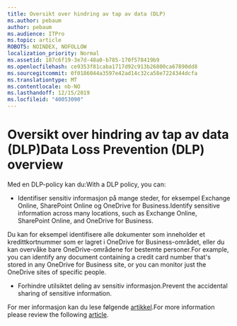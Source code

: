 ```yaml
---
title: Oversikt over hindring av tap av data (DLP)
ms.author: pebaum
author: pebaum
ms.audience: ITPro
ms.topic: article
ROBOTS: NOINDEX, NOFOLLOW
localization_priority: Normal
ms.assetid: 187c6f19-3e7d-48a0-b785-170f578419b9
ms.openlocfilehash: ce9353f81caba1717d92c913b26800ca67890dd8
ms.sourcegitcommit: 0f0186044a3597e42ad14c32ca58e7224344dcfa
ms.translationtype: MT
ms.contentlocale: nb-NO
ms.lasthandoff: 12/15/2019
ms.locfileid: "40053090"
---
```

# <a name="data-loss-prevention-dlp-overview"></a><span data-ttu-id="49cac-102">Oversikt over hindring av tap av data (DLP)</span><span class="sxs-lookup"><span data-stu-id="49cac-102">Data Loss Prevention (DLP) overview</span></span>

<span data-ttu-id="49cac-103">Med en DLP-policy kan du:</span><span class="sxs-lookup"><span data-stu-id="49cac-103">With a DLP policy, you can:</span></span>

- <span data-ttu-id="49cac-104">Identifiser sensitiv informasjon på mange steder, for eksempel Exchange Online, SharePoint Online og OneDrive for Business.</span><span class="sxs-lookup"><span data-stu-id="49cac-104">Identify sensitive information across many locations, such as Exchange Online, SharePoint Online, and OneDrive for Business.</span></span>


<span data-ttu-id="49cac-105">Du kan for eksempel identifisere alle dokumenter som inneholder et kredittkortnummer som er lagret i OneDrive for Business-området, eller du kan overvåke bare OneDrive-områdene for bestemte personer.</span><span class="sxs-lookup"><span data-stu-id="49cac-105">For example, you can identify any document containing a credit card number that's stored in any OneDrive for Business site, or you can monitor just the OneDrive sites of specific people.</span></span>

- <span data-ttu-id="49cac-106">Forhindre utilsiktet deling av sensitiv informasjon.</span><span class="sxs-lookup"><span data-stu-id="49cac-106">Prevent the accidental sharing of sensitive information.</span></span>


<span data-ttu-id="49cac-107">For mer informasjon kan du lese følgende [artikkel](https://docs.microsoft.com/office365/securitycompliance/data-loss-prevention-policies).</span><span class="sxs-lookup"><span data-stu-id="49cac-107">For more information please review the following [article](https://docs.microsoft.com/office365/securitycompliance/data-loss-prevention-policies).</span></span>

